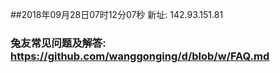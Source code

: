 ##2018年09月28日07时12分07秒 新址: 142.93.151.81
### 兔友常见问题及解答: https://github.com/wanggonging/d/blob/w/FAQ.md
